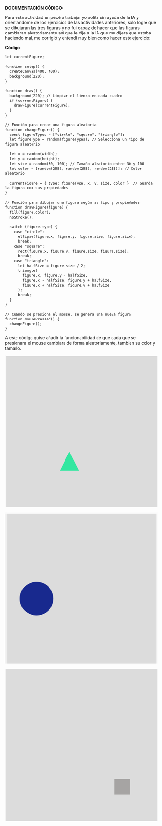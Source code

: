 **DOCUMENTACIÓN CÓDIGO:**

Para esta actividad empecé a trabajar yo solita sin ayuda de la IA y orientandome de los ejercicios de las actividades anteriores, solo logré que se dibujaran las tres figuras y no fui capaz de hacer que las figuras cambiaran aleatoriamente así que le dije a la IA que me dijera que estaba haciendo mal, me corrigió y entendí muy bien como hacer este ejercicio: 

**Código**
```
let currentFigure;

function setup() {
  createCanvas(400, 400);
  background(220);
}

function draw() {
  background(220); // Limpiar el lienzo en cada cuadro
  if (currentFigure) {
    drawFigure(currentFigure);
  }
}

// Función para crear una figura aleatoria
function changeFigure() {
  const figureTypes = ["circle", "square", "triangle"];
  let figureType = random(figureTypes); // Selecciona un tipo de figura aleatorio
  
  let x = random(width);
  let y = random(height);
  let size = random(30, 100); // Tamaño aleatorio entre 30 y 100
  let color = [random(255), random(255), random(255)]; // Color aleatorio

  currentFigure = { type: figureType, x, y, size, color }; // Guarda la figura con sus propiedades
}

// Función para dibujar una figura según su tipo y propiedades
function drawFigure(figure) {
  fill(figure.color);
  noStroke();

  switch (figure.type) {
    case "circle":
      ellipse(figure.x, figure.y, figure.size, figure.size);
      break;
    case "square":
      rect(figure.x, figure.y, figure.size, figure.size);
      break;
    case "triangle":
      let halfSize = figure.size / 2;
      triangle(
        figure.x, figure.y - halfSize,
        figure.x - halfSize, figure.y + halfSize,
        figure.x + halfSize, figure.y + halfSize
      );
      break;
  }
}

// Cuando se presiona el mouse, se genera una nueva figura
function mousePressed() {
  changeFigure();
}
```
A este código quise añadir la funcionabilidad de que cada que se presionara el mouse cambiara de forma aleatoriamente, tambien su color y tamaño. 

![Cuandro Comparativo](../../../../assets/ejemplo24.png)

![Cuandro Comparativo](../../../../assets/ejemplo25.png)

![Cuandro Comparativo](../../../../assets/ejemplo26.png)
